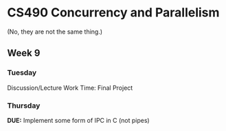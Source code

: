 # CS490 Concurrency and Parallelism
(No, they are not the same thing.)


## Week 9

### Tuesday
Discussion/Lecture
Work Time: Final Project

### Thursday
**DUE:** Implement some form of IPC in C (not pipes)
